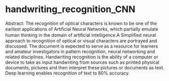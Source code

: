 # handwriting_recognition_CNN
Abstract:
The recognition of optical characters is known to be one of the earliest applications of Artiﬁcial Neural Networks, which partially emulate human thinking in the domain of artiﬁcial intelligence.A Simpliﬁed neural approach to recognition of optical or visual characters are portrayed and discussed. The document is expected to serve as a resource for learners and amateur investigators in pattern recognition, neural networking and related disciplines. Handwriting recognition is the ability of a computer or device to take as input handwriting from sources such as printed physical documents, pictures and then interpret these pictures or documents as text. Deep learning enables recognition of text to 80% accuracy. 
